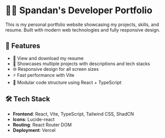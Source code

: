 # 🧑‍💻 Spandan's Developer Portfolio

This is my personal portfolio website showcasing my projects, skills, and resume. Built with modern web technologies and fully responsive design.

## 🚀 Features

- 📄 View and download my resume
- 🧠 Showcases multiple projects with descriptions and tech stacks
- 🌐 Responsive design for all screen sizes
- ⚡ Fast performance with Vite
- 🧩 Modular code structure using React + TypeScript

## 🛠 Tech Stack

- **Frontend**: React, Vite, TypeScript, Tailwind CSS, ShadCN
- **Icons**: Lucide-react
- **Routing**: React Router DOM
- **Deployment**: Vercel
